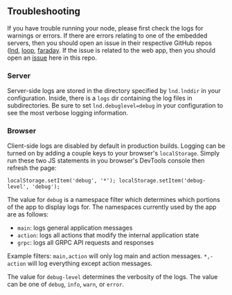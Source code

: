 ## Troubleshooting

If you have trouble running your node, please first check the logs for warnings or errors.
If there are errors relating to one of the embedded servers, then you should open an issue
in their respective GitHub repos ([lnd](https://github.com/lightningnetwork/lnd/issues),
[loop](https://github.com/lightninglabs/loop/issues),
[faraday](https://github.com/lightninglabs/faraday/issues). If the issue is related to the
web app, then you should open an
[issue](https://github.com/lightninglabs/lightning-terminal/issues) here in this repo.

### Server

Server-side logs are stored in the directory specified by `lnd.lnddir` in your
configuration. Inside, there is a `logs` dir containing the log files in subdirectories.
Be sure to set `lnd.debuglevel=debug` in your configuration to see the most verbose
logging information.

### Browser

Client-side logs are disabled by default in production builds. Logging can be turned on by
adding a couple keys to your browser's `localStorage`. Simply run these two JS statements
in you browser's DevTools console then refresh the page:

```
localStorage.setItem('debug', '*'); localStorage.setItem('debug-level', 'debug');
```

The value for `debug` is a namespace filter which determines which portions of the app to
display logs for. The namespaces currently used by the app are as follows:

- `main`: logs general application messages
- `action`: logs all actions that modify the internal application state
- `grpc`: logs all GRPC API requests and responses

Example filters: `main,action` will only log main and action messages. `*,-action` will
log everything except action messages.

The value for `debug-level` determines the verbosity of the logs. The value can be one of
`debug`, `info`, `warn`, or `error`.
